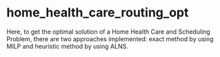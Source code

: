 # home_health_care_routing_opt

Here, to get the optimal solution of a Home Health Care and Scheduling Problem, there are two approaches implemented: exact method by using MILP and heuristic method by using ALNS.
